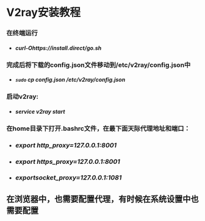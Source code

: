 # V2ray安装教程

### 在终端运行 

- #### *curl-Ohttps://install.direct/go.sh*

### 完成后将下载的config.json文件移动到/etc/v2ray/config.json中

- #### *`sudo` cp config.json /etc/v2ray/config.json*

### 启动v2ray:

- #### *service v2ray start*

### 在home目录下打开.bashrc文件，在最下面天际代理地址和端口：

- ### *export http_proxy=127.0.0.1:8001*

- ### *export https_proxy=127.0.0.1:8001*

- ### *exportsocket_proxy=127.0.0.1:1081*

## 在浏览器中，也需要配置代理，有时候在系统设置中也需要配置

